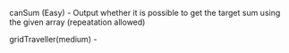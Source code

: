 canSum (Easy) - Output whether it is possible to get the target sum using the given array (repeatation allowed)

gridTraveller(medium) - 